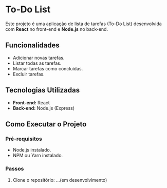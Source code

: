 # To-Do List

Este projeto é uma aplicação de lista de tarefas (To-Do List) desenvolvida com **React** no front-end e **Node.js** no back-end.

## Funcionalidades

- Adicionar novas tarefas.
- Listar todas as tarefas.
- Marcar tarefas como concluídas.
- Excluir tarefas.

## Tecnologias Utilizadas

- **Front-end:** React
- **Back-end:** Node.js (Express)

## Como Executar o Projeto

### Pré-requisitos

- Node.js instalado.
- NPM ou Yarn instalado.

### Passos

1. Clone o repositório:
   ...(em desenvolvimento)
